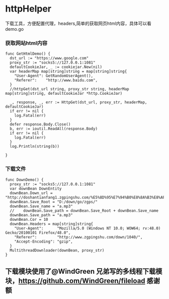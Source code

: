 # httpHelper
下载工具，方便配置代理，headers,简单的获取网页html内容，具体可以看demo.go

    

###   获取网站html内容
    func GetHtmlDemo() {
      dst_url := "https://www.google.com"
      proxy_str := "socks5://127.0.0.1:1081"
      defaultCookieJar, _ := cookiejar.New(nil)
      var headerMap map[string]string = map[string]string{
        "User-Agent": GetRandomUserAgent(),
        "Referer":    "http://www.baidu.com",
      }
      //httpGet(dst_url string, proxy_str string, headerMap map[string]string, defaultCookieJar *http.CookieJar)

      _, response, _, err := HttpGet(dst_url, proxy_str, headerMap, defaultCookieJar)
      if err != nil {
        log.Fatal(err)
      }
      defer response.Body.Close()
      b, err := ioutil.ReadAll(response.Body)
      if err != nil {
        log.Fatal(err)
      }
      log.Println(string(b))

    }

###  下载文件
    func DownDemo() {
      proxy_str := "socks5://127.0.0.1:1081"
      var downBean DownEntity
      downBean.Down_url = "http://doshantianfang1.zgpingshu.com/%E5%8D%95%E7%94%B0%E8%8A%B3%E8%AF%84%E4%B9%A6_%E9%9A%8B%E5%94%90%E6%BC%94%E4%B9%89216%E5%9B%9E%E7%89%88216%E5%9B%9E1.13GB_32k/300043529F.mp3"
      downBean.Save_Root = "D:/down/go/zgps/"
      downBean.Save_name = "a.mp3"
      //	downBean.Save_path = downBean.Save_Root + downBean.Save_name
      downBean.Save_path = "a.mp3"
      downBean.Cor = 10
      downBean.Headers = map[string]string{
        "User-Agent":      "Mozilla/5.0 (Windows NT 10.0; WOW64; rv:48.0) Gecko/20100101 Firefox/48.0",
        "Referer":         "http://www.zgpingshu.com/down/1040/",
        "Accept-Encoding": "gzip",
      }
      MultithreadDownloader(downBean, proxy_str)
    }


## 下载模块使用了@WindGreen 兄弟写的多线程下载模块，https://github.com/WindGreen/fileload 感谢额
